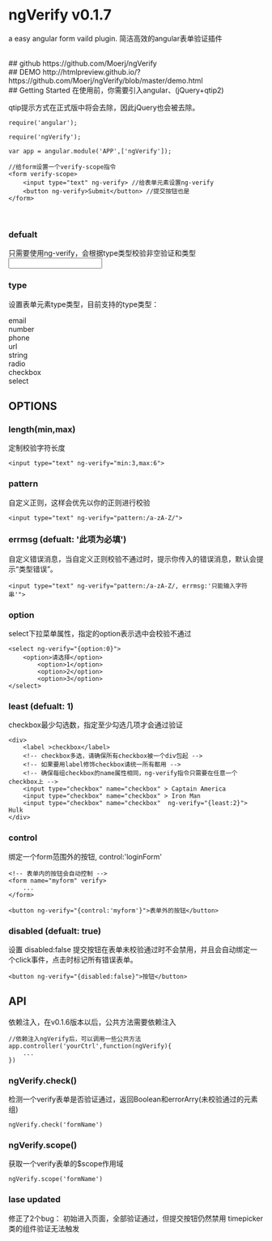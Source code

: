 # ngVerify v0.1.7
a easy angular form vaild plugin.
简洁高效的angular表单验证插件

<br>
## github
https://github.com/Moerj/ngVerify

<br>
## DEMO
http://htmlpreview.github.io/?https://github.com/Moerj/ngVerify/blob/master/demo.html

<br>
## Getting Started
在使用前，你需要引入angular、(jQuery+qtip2)

qtip提示方式在正式版中将会去除，因此jQuery也会被去除。

	require('angular');

	require('ngVerify');

	var app = angular.module('APP',['ngVerify']);

	//给form设置一个verify-scope指令
	<form verify-scope>
		<input type="text" ng-verify> //给表单元素设置ng-verify
		<button ng-verify>Submit</button> //提交按钮也是
  	</form>


<br>

### defualt
只需要使用ng-verify，会根据type类型校验非空验证和类型
	<input type="text" ng-verify>

### type
设置表单元素type类型，目前支持的type类型：

email  
number  
phone  
url  
string  
radio  
checkbox  
select  

## OPTIONS  
### length(min,max)
定制校验字符长度

	<input type="text" ng-verify="min:3,max:6">

### pattern
自定义正则，这样会优先以你的正则进行校验

	<input type="text" ng-verify="pattern:/a-zA-Z/">

### errmsg (defualt: '此项为必填')
自定义错误消息，当自定义正则校验不通过时，提示你传入的错误消息，默认会提示“类型错误”。

	<input type="text" ng-verify="pattern:/a-zA-Z/, errmsg:'只能输入字符串'">


### option
select下拉菜单属性，指定的option表示选中会校验不通过

	<select ng-verify="{option:0}">
		<option>请选择</option>
    		<option>1</option>
    		<option>2</option>
    		<option>3</option>
	</select>

### least (defualt: 1)
checkbox最少勾选数，指定至少勾选几项才会通过验证

	<div>
		<label >checkbox</label>
		<!-- checkbox多选，请确保所有checkbox被一个div包起 -->
		<!-- 如果要用label修饰checkbox请统一所有都用 -->
		<!-- 确保每组checkbox的name属性相同，ng-verify指令只需要在任意一个checkbox上 -->
		<input type="checkbox" name="checkbox" > Captain America
		<input type="checkbox" name="checkbox" > Iron Man
		<input type="checkbox" name="checkbox"  ng-verify="{least:2}"> Hulk
	</div>

### control
绑定一个form范围外的按钮, control:'loginForm'

	<!-- 表单内的按钮会自动控制 -->
	<form name="myform" verify>
		...
	</form>

	<button ng-verify="{control:'myform'}">表单外的按钮</button>


### disabled (defualt: true)
设置 disabled:false 提交按钮在表单未校验通过时不会禁用，并且会自动绑定一个click事件，点击时标记所有错误表单。

	<button ng-verify="{disabled:false}">按钮</button>


## API  
依赖注入，在v0.1.6版本以后，公共方法需要依赖注入

	//依赖注入ngVerify后，可以调用一些公共方法
	app.controller('yourCtrl',function(ngVerify){
		...
	})

### ngVerify.check()
检测一个verify表单是否验证通过，返回Boolean和errorArry(未校验通过的元素组)

	ngVerify.check('formName')

### ngVerify.scope()
获取一个verify表单的$scope作用域

	ngVerify.scope('formName')

### lase updated
修正了2个bug：
	初始进入页面，全部验证通过，但提交按钮仍然禁用
	timepicker类的组件验证无法触发
